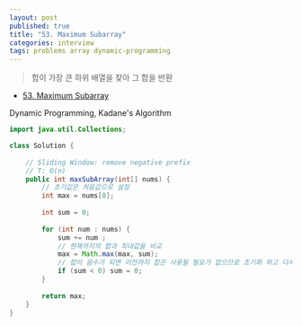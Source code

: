 ```yaml
---
layout: post
published: true
title: "53. Maximum Subarray"
categories: interview
tags: problems array dynamic-programming
---
```


> 합이 가장 큰 하위 배열을 찾아 그 합을 반환

- [53. Maximum Subarray](https://leetcode.com/problems/maximum-subarray/)

Dynamic Programming, Kadane's Algorithm
```java
import java.util.Collections;

class Solution {
    
    // Sliding Window: remove negative prefix
    // T: O(n)
    public int maxSubArray(int[] nums) {
        // 초기값은 처음값으로 설정
        int max = nums[0];
       
        int sum = 0;
        
        for (int num : nums) {
            sum += num ;
            // 현재까지의 합과 최대값을 비교
            max = Math.max(max, sum);
            // 합이 음수가 되면 이전까지 합은 사용될 필요가 없으므로 초기화 하고 다시 시작 한다. 
            if (sum < 0) sum = 0;
        }
        
        return max;
    }
}
```